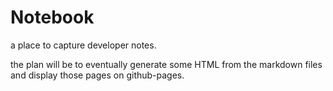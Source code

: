 # Notebook

a place to capture developer notes.

the plan will be to eventually generate some HTML from the markdown files and display those pages on github-pages.
